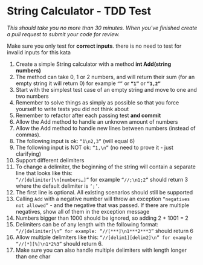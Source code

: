 # String Calculator - TDD Test

_This should take you no more than 30 minutes. When you've finished create a pull request to submit your code for review._

Make sure you only test for **correct inputs**. there is no need to test for invalid inputs for this kata

1. Create a simple String calculator with a method **int Add(string numbers)**
  1. The method can take 0, 1 or 2 numbers, and will return their sum (for an empty string it will return 0) for example `“”` or **`“1”`** or **`“1,2”`**
  2. Start with the simplest test case of an empty string and move to one and two numbers
  3. Remember to solve things as simply as possible so that you force yourself to write tests you did not think about
  4. Remember to refactor after each passing test **and commit**
2. Allow the Add method to handle an unknown amount of numbers
3. Allow the Add method to handle new lines between numbers (instead of commas).
  1. The following input is ok:  `“1\n2,3”`  (will equal 6)
  2. The following input is NOT ok:  `“1,\n”` (no need to prove it - just clarifying)
4. Support different delimiters
  1. To change a delimiter, the beginning of the string will contain a separate line that looks like this:  
  `“//[delimiter]\n[numbers…]”` for example `“//;\n1;2”` should return 3 where the default delimiter is `‘;’`.
  2. The first line is optional. All existing scenarios should still be supported
5. Calling `Add` with a negative number will throw an exception `“negatives not allowed”` - and the negative that was passed. If there are multiple negatives, show all of them in the exception message 
6. Numbers bigger than 1000 should be ignored, so adding 2 + 1001  = 2
7. Delimiters can be of any length with the following format:  `“//[delimiter]\n” for example: “//[***]\n1***2***3”` should return 6
8. Allow multiple delimiters like this:  `“//[delim1][delim2]\n” for example “//[*][%]\n1*2%3”` should return 6.
9. Make sure you can also handle multiple delimiters with length longer than one char
